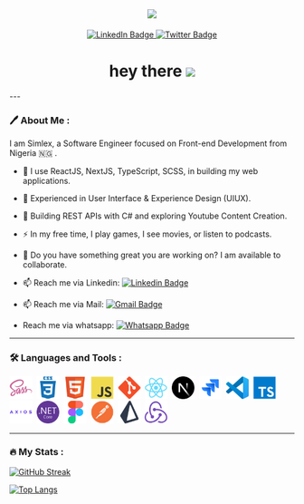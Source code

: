 <div id="header" align="center">
  <img src="https://media.giphy.com/media/lP8xu5t2DLGG045H8F/giphy.gif" width="100"/> 
  </br></br>
  <div id="badges">
  <a href="https://www.linkedin.com/in/similoluwa-afolabi-449845170/">
    <img src="https://img.shields.io/badge/LinkedIn-blue?style=for-the-badge&logo=linkedin&logoColor=white" alt="LinkedIn Badge"/>
  </a>
  <a href="https://www.twitter.com/aspiringCeleb_S">
    <img src="https://img.shields.io/badge/Twitter-blue?style=for-the-badge&logo=twitter&logoColor=white" alt="Twitter Badge"/>
  </a>
</div>
<!-- <img src="https://komarev.com/ghpvc/?username=simlex&style=flat-square&color=blue" alt=""/> -->
<h1>
  hey there
  <img src="https://media.giphy.com/media/hvRJCLFzcasrR4ia7z/giphy.gif" width="30px"/>
</h1>
</div>
<!-- <div align="center">
  <img src="https://simlex.netlify.app/images/Profile-Picc.jpg" width="30%" height="30%"/>
</div> -->
---

### :pen: About Me :

I am Simlex, a Software Engineer focused on Front-end Development from Nigeria :nigeria: .

- :telescope: I use ReactJS, NextJS, TypeScript, SCSS, in building my web applications.
 
- :telescope: Experienced in User Interface & Experience Design (UIUX).
 
- :seedling: Building REST APIs with C# and exploring Youtube Content Creation.

- :zap: In my free time, I play games, I see movies, or listen to podcasts.

- 💞️ Do you have something great you are working on? I am available to collaborate.

- :mailbox: Reach me via Linkedin: [![Linkedin Badge](https://img.shields.io/badge/-linkedin-blue?style=flat&logo=Linkedin&logoColor=white)](https://www.linkedin.com/in/similoluwa-afolabi-449845170/)

- :mailbox: Reach me via Mail: [![Gmail Badge](https://img.shields.io/badge/-gmail-red?style=flat&logo=Gmail&logoColor=white)](mailto:similoluwaafolabi@gmail.com)

-  Reach me via whatsapp: [![Whatsapp Badge](https://img.shields.io/badge/-whatsapp-green?style=flat&logo=Whatsapp&logoColor=white)](https://wa.me/2348098095334)

---

### :hammer_and_wrench: Languages and Tools :

<div>
  <img src="https://github.com/devicons/devicon/blob/master/icons/sass/sass-original.svg" title="Material UI" alt="Material UI" width="40" height="40"/>&nbsp;
  <img src="https://github.com/devicons/devicon/blob/master/icons/css3/css3-plain-wordmark.svg"  title="CSS3" alt="CSS" width="40" height="40"/>&nbsp;
  <img src="https://github.com/devicons/devicon/blob/master/icons/html5/html5-original.svg" title="HTML5" alt="HTML" width="40" height="40"/>&nbsp;
  <img src="https://github.com/devicons/devicon/blob/master/icons/javascript/javascript-original.svg" title="JavaScript" alt="JavaScript" width="40" height="40"/>&nbsp;
  <img src="https://github.com/devicons/devicon/blob/master/icons/git/git-original.svg" title="Git" **alt="Git" width="40" height="40"/>&nbsp;
  <img src="https://github.com/devicons/devicon/blob/master/icons/react/react-original.svg" title="ReactJS" **alt="ReactJS" width="40" height="40"/>&nbsp;
  <img src="https://github.com/devicons/devicon/blob/master/icons/nextjs/nextjs-original.svg" title="NextJS" **alt="NextJS" width="40" height="40"/>&nbsp;
  <img src="https://github.com/devicons/devicon/blob/master/icons/jira/jira-original.svg" title="Jira" **alt="Jira" width="40" height="40"/>&nbsp;
  <img src="https://github.com/devicons/devicon/blob/master/icons/vscode/vscode-original.svg" title="Vscode" **alt="Vscode" width="40" height="40"/>&nbsp;
  <img src="https://github.com/devicons/devicon/blob/master/icons/typescript/typescript-original.svg" title="Typescript" **alt="Typescript" width="40" height="40"/>&nbsp;
  <img src="https://github.com/devicons/devicon/blob/master/icons/axios/axios-plain-wordmark.svg" title="Typescript" **alt="Typescript" width="40" height="40"/>&nbsp;
  <img src="https://github.com/devicons/devicon/blob/master/icons/dotnetcore/dotnetcore-original.svg" title="Typescript" **alt="Typescript" width="40" height="40"/>&nbsp;
  <img src="https://github.com/devicons/devicon/blob/master/icons/figma/figma-original.svg" title="Typescript" **alt="Typescript" width="40" height="40"/>&nbsp;
  <img src="https://github.com/devicons/devicon/blob/master/icons/postman/postman-original.svg" title="Typescript" **alt="Typescript" width="40" height="40"/>&nbsp;
  <img src="https://github.com/devicons/devicon/blob/master/icons/prisma/prisma-original.svg" title="Typescript" **alt="Typescript" width="40" height="40"/>&nbsp;
  <img src="https://github.com/devicons/devicon/blob/master/icons/redux/redux-original.svg" title="Typescript" **alt="Typescript" width="40" height="40"/>
  
 
  
  
</div>

---

### :fire: My Stats :
[![GitHub Streak](http://github-readme-streak-stats.herokuapp.com?user=Simlex&theme=highcontrast&hide_border=true&date_format=M%20j%5B%2C%20Y%5D)](https://git.io/streak-stats)

[![Top Langs](https://github-readme-stats.vercel.app/api/top-langs/?username=Simlex&layout=compact&theme=vision-friendly-dark)](https://github.com/anuraghazra/github-readme-stats)


<!---
Simlex/Simlex is a ✨ special ✨ repository because its `README.md` (this file) appears on your GitHub profile.
You can click the Preview link to take a look at your changes.
--->

